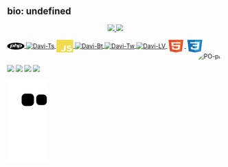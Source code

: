 ## bio: undefined

<div align="center">
  <a href="https://github.com/DaviJP7">
  <img height="140em" src="https://github-readme-stats.vercel.app/api?username=DaviJP7&show_icons=true&theme=tokyonight&include_all_commits=true&count_private=true"/>
  <img height="140em" src="https://github-readme-stats.vercel.app/api/top-langs/?username=DaviJP7&layout=compact&langs_count=7&theme=tokyonight"/>
</div>
  <div style="display: inline_block"><br>
  <img align="center" alt="Davi-Ts" height="30" width="40" src="https://raw.githubusercontent.com/devicons/devicon/master/icons/php/php-plain.svg">
  <img align="center" alt="Davi-Ts" height="30" width="40" src="https://cdn.jsdelivr.net/gh/devicons/devicon/icons/vuejs/vuejs-original.svg">
  <img align="center" alt="Davi-Js" height="30" width="40" src="https://raw.githubusercontent.com/devicons/devicon/master/icons/javascript/javascript-plain.svg">
  <img align="center" alt="Davi-Bt" height="30" width="40" src="https://cdn.jsdelivr.net/gh/devicons/devicon/icons/bootstrap/bootstrap-original.svg">
  <img align="center" alt="Davi-Tw" height="30" width="40" src="https://cdn.jsdelivr.net/gh/devicons/devicon/icons/tailwindcss/tailwindcss-plain.svg" />
  <img align="center" alt="Davi-LV" height="30" width="40" src="https://cdn.jsdelivr.net/gh/devicons/devicon/icons/laravel/laravel-plain.svg">
<!--   <img align="center" alt="Davi-MySQL" height="30" width="40" src="https://cdn.jsdelivr.net/gh/devicons/devicon/icons/mysql/mysql-plain.svg"> -->
  <img align="center" alt="Davi-HTML" height="30" width="40" src="https://raw.githubusercontent.com/devicons/devicon/master/icons/html5/html5-original.svg">
  <img align="center" alt="Davi-CSS" height="30" width="40" src="https://raw.githubusercontent.com/devicons/devicon/master/icons/css3/css3-original.svg">
<!--   <img align="center" alt="Davi-NJS" height="30" width="40" src="https://cdn.jsdelivr.net/gh/devicons/devicon/icons/nodejs/nodejs-original.svg"> -->
<!--   <img align="center" alt="Davi-CI" height="30" width="40" src="https://cdn.jsdelivr.net/gh/devicons/devicon/icons/codeigniter/codeigniter-plain.svg"> -->
<!--   <img align="center" alt="Davi-Tux" height="30" width="40" src="https://cdn.jsdelivr.net/gh/devicons/devicon/icons/linux/linux-original.svg"> -->
  <img align="right" alt="PO-pic" height="150" style="border-radius:50px;" src="https://i.makeagif.com/media/5-21-2015/RJUTKY.gif">
</div>
  
  ##
 
<div> 
 <a href="https://instagram.com/davi.z_z" target="_blank"><img src="https://img.shields.io/badge/-Instagram-%23E4405F?style=for-the-badge&logo=instagram&logoColor=white" target="_blank"></a>
  <a href="https://open.spotify.com/user/21rwjdm2ydltu7vhzevcozhaa?si=b5da12bac2f64725" target="_blank"><img src="https://img.shields.io/badge/Spotify-1ED760?&style=for-the-badge&logo=spotify&logoColor=white" target="_blank"></a>
 <a href="https://discord.gg/987ww8hQ4m" target="_blank"><img src="https://img.shields.io/badge/Discord-7289DA?style=for-the-badge&logo=discord&logoColor=white" target="_blank"></a> 
  <a href = "mailto:davi.dejesush2o@gmail.com"><img src="https://img.shields.io/badge/-Gmail-%23333?style=for-the-badge&logo=gmail&logoColor=white" target="_blank"></a>
 
  ![Snake animation](https://github.com/DaviJP7/DaviJP7/blob/output/github-contribution-grid-snake.svg)
 
</div>
